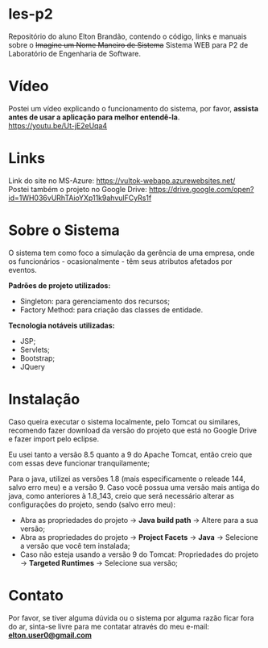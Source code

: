# les-p2
<p>
Repositório do aluno Elton Brandão, contendo o código, links e manuais sobre o <s>Imagine um Nome Maneiro de Sistema</s> Sistema WEB para P2 de Laboratório de Engenharia de Software.
</p>

# Vídeo
Postei um vídeo explicando o funcionamento do sistema, por favor, <b>assista antes de usar a aplicação para melhor entendê-la</b>.
<br>
https://youtu.be/Ut-jE2eUqa4
# Links
Link do site no MS-Azure: https://vultok-webapp.azurewebsites.net/
<br>
Postei também o projeto no Google Drive: https://drive.google.com/open?id=1WH036vURhTAioYXp11k9ahvulFCyRs1f 
<br>

# Sobre o Sistema
O sistema tem como foco a simulação da gerência de uma empresa, onde os funcionários - ocasionalmente - têm seus atributos afetados por eventos.
<br>
<p>
<strong>Padrões de projeto utilizados:</strong>
<ul>
  <li> Singleton: para gerenciamento dos recursos; </li>
  <li> Factory Method: para criação das classes de entidade. </li>
</ul>
</p> <p>
<strong>Tecnologia notáveis utilizadas: </strong>
<ul>
  <li> JSP; </li>
  <li> Servlets; </li>
  <li> Bootstrap; </li>
  <li> JQuery </li>
</ul>
</p>

# Instalação
<p>
Caso queira executar o sistema localmente, pelo Tomcat ou similares, recomendo fazer download da versão do projeto que está no Google Drive e fazer import pelo eclipse.
</p>
<p>
Eu usei tanto a versão 8.5 quanto a 9 do Apache Tomcat, então creio que com essas deve funcionar tranquilamente;

Para o java, utilizei as versões 1.8 (mais especificamente o releade 144, salvo erro meu) e a versão 9. Caso você possua uma versão mais antiga do java, como anteriores à 1.8_143, creio que será necessário alterar as configurações do projeto, sendo (salvo erro meu):
<ul><li>
  Abra as propriedades do projeto -> <b>Java build path</b> -> Altere para a sua versão;
  </li><li>
  Abra as propriedades do projeto -> <b>Project Facets</b> -> <b>Java</b> -> Selecione a versão que você tem instalada;
  </li><li>
  Caso não esteja usando a versão 9 do Tomcat: Propriedades do projeto -> <b>Targeted Runtimes</b> -> Selecione sua versão;
</li></ul>
</p>

# Contato
Por favor, se tiver alguma dúvida ou o sistema por alguma razão ficar fora do ar, sinta-se livre para me contatar através do meu e-mail: <b>elton.user0@gmail.com</b>
